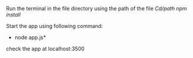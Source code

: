Run the terminal in the file directory using the path of the file
*Cd/path npm install*

Start the app using following command:
* node app.js*

check the app at localhost:3500
